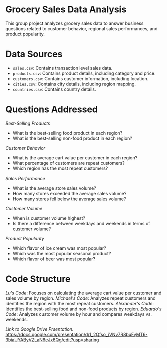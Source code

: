 # Grocery Sales Data Analysis

This group project analyzes grocery sales data to answer business questions related to customer behavior, regional sales performances, and product popularity.

# Data Sources 
- `sales.csv`: Contains transaction level sales data.
- `products.csv`: Contains product details, including category and price.
- `customers.csv`: Contains customer information, including location.
- `cities.csv`: Contains city details, including region mapping.
- `countries.csv`: Contains country details.

# Questions Addressed

*Best-Selling Products*
   - What is the best-selling food product in each region?
   - What is the best-selling non-food product in each region?

*Customer Behavior*
   - What is the average cart value per customer in each region?
   - What percentage of customers are repeat customers?
   - Which region has the most repeat customers?
     
*Sales Performance*
   - What is the average store sales volume?
   - How many stores exceeded the average sales volume?
   - How many stores fell below the average sales volume?

*Customer Volume*
   - When is customer volume highest?
   - Is there a difference between weekdays and weekends in terms of customer volume?

*Product Popularity*
   - Which flavor of ice cream was most popular?
   - Which was the most popular seasonal product?
   - Which flavor of beer was most popular?

# Code Structure

*Lu's Code*: Focuses on calculating the average cart value per customer and sales volume by region.
*Michael's Code*: Analyzes repeat customers and identifies the region with the most repeat customers.
*Alexander's Code*: Identifies the best-selling food and non-food products by region.
*Eduardo's Code*: Analyzes customer volume by hour and compares weekdays vs. weekends.


*Link to Google Drive Prsentation.* https://docs.google.com/presentation/d/1_2Qfso_jVNy7R8buFyMT6-3biaUYAByVZLaN6eJx6Qg/edit?usp=sharing